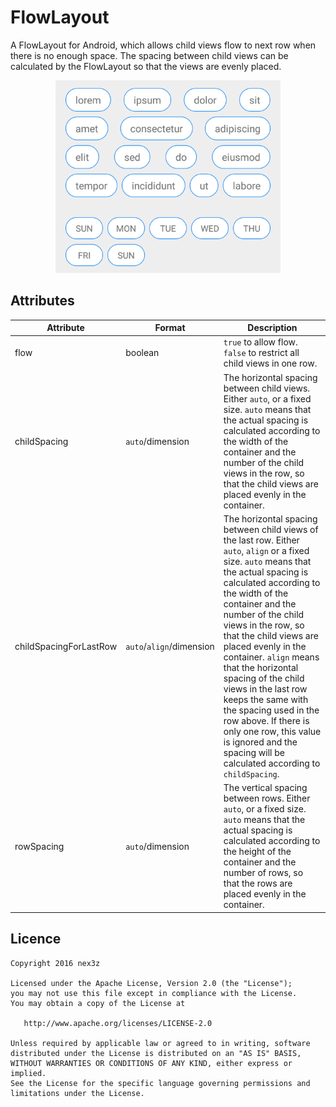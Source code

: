 # FlowLayout

A FlowLayout for Android, which allows child views flow to next row when there is no enough space. The spacing between child views can be calculated by the FlowLayout so that the views are evenly placed.

<p align="center">
<img src="images/sample.png" width="360"/>
</p>

## Attributes

| Attribute              | Format                   | Description                                                                                                                                                                                                                                                                                                                                                                                                                                                                                                                                                  |
|------------------------|--------------------------|--------------------------------------------------------------------------------------------------------------------------------------------------------------------------------------------------------------------------------------------------------------------------------------------------------------------------------------------------------------------------------------------------------------------------------------------------------------------------------------------------------------------------------------------------------------|
| flow                   | boolean                  | `true` to allow flow. `false` to restrict all child views in one row.                                                                                                                                                                                                                                                                                                                                                                                                                                                                                        |
| childSpacing           | `auto`/dimension         | The horizontal spacing between child views. Either `auto`, or a fixed size. `auto` means that the actual spacing is calculated according to the width of the container and the number of the child views in the row, so that the child views are placed evenly in the container.                                                                                                                                                                                                                                                                             |
| childSpacingForLastRow | `auto`/`align`/dimension | The horizontal spacing between child views of the last row. Either `auto`, `align` or a fixed size. `auto` means that the actual spacing is calculated according to the width of the container and the number of the child views in the row, so that the child views are placed evenly in the container. `align` means that the horizontal spacing of the child views in the last row keeps the same with the spacing used in the row above. If there is only one row, this value is ignored and the spacing will be calculated according to `childSpacing`. |
| rowSpacing             | `auto`/dimension         | The vertical spacing between rows. Either `auto`, or a fixed size. `auto` means that the actual spacing is calculated according to the height of the container and the number of rows, so that the rows are placed evenly in the container.                                                                                                                                                                                                                                                                                                                  |


## Licence

```
Copyright 2016 nex3z

Licensed under the Apache License, Version 2.0 (the "License");
you may not use this file except in compliance with the License.
You may obtain a copy of the License at

   http://www.apache.org/licenses/LICENSE-2.0

Unless required by applicable law or agreed to in writing, software
distributed under the License is distributed on an "AS IS" BASIS,
WITHOUT WARRANTIES OR CONDITIONS OF ANY KIND, either express or implied.
See the License for the specific language governing permissions and
limitations under the License.
```
